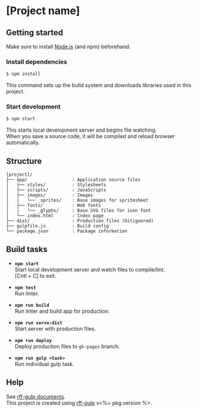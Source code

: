 # [Project name]

## Getting started
Make sure to install [Node.js](https://nodejs.org/) (and npm) beforehand.

### Install dependencies
```sh
$ npm install
```

This command sets up the build system and downloads libraries used in this project.

### Start development
```sh
$ npm start
```

This starts local development server and begins file watching.  
When you save a source code, it will be compiled and reload browser automatically.

## Structure
```
[project]/
├── app/                 : Application source files
│   ├── styles/          : Stylesheets
│   ├── scripts/         : JavaScripts
│   ├── images/          : Images
│   │   └── _sprites/    : Base images for spritesheet
│   ├── fonts/           : Web fonts
│   │   └── _glyphs/     : Base SVG files for icon font
│   └── index.html       : Index page
├── dist/                : Production files (Gitignored)
├── gulpfile.js          : Build config
└── package.json         : Package information
```

## Build tasks
- **`npm start`**  
  Start local development server and watch files to compile/lint.  
  [Cntl + C] to exit.

- **`npm test`**  
  Run linter.

- **`npm run build`**  
  Run linter and build app for production.

- **`npm run serve:dist`**  
  Start server with production files.

- **`npm run deploy`**  
  Deploy production files to `gh-pages` branch.

- **`npm run gulp <task>`**  
  Run individual gulp task.

## Help
See [rff-gulp documents](https://github.com/rakuten-frontend/rff-gulp/tree/master/docs).  
This project is created using [rff-gulp](https://github.com/rakuten-frontend/rff-gulp) v<%= pkg.version %>.
